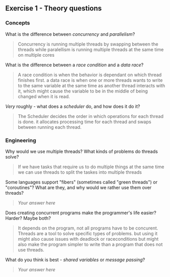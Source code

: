 Exercise 1 - Theory questions
-----------------------------

### Concepts

What is the difference between *concurrency* and *parallelism*?
> Concurrency is running multiple threads by swapping between the threads while paralellism is running multiple threads at the same time on multiple cores

What is the difference between a *race condition* and a *data race*? 
> A race condition is when the behavior is dependant on which thread finishes first.
a data race is when one or more threads wants to write to the same variable at the same time as another thread interacts with it, which might cause the variable to be in the middle of being changed when it is read.  
 
*Very* roughly - what does a *scheduler* do, and how does it do it?
>The Scheduler decides the order in which operations for each thread is done. it allocates processing time for each thread and swaps between running each thread.


### Engineering

Why would we use multiple threads? What kinds of problems do threads solve?
> If we have tasks that require us to do multiple things at the same time we can use threads to split the taskes into multiple threads

Some languages support "fibers" (sometimes called "green threads") or "coroutines"? What are they, and why would we rather use them over threads?
> *Your answer here*

Does creating concurrent programs make the programmer's life easier? Harder? Maybe both?
> It depends on the program, not all programs have to be concurent. Threads are a tool to solve specific types of problems. but using it might also cause issues with deadlock or raceconditions but might also make the program simpler to write than a program that does not use threads. 

What do you think is best - *shared variables* or *message passing*?
> *Your answer here*



